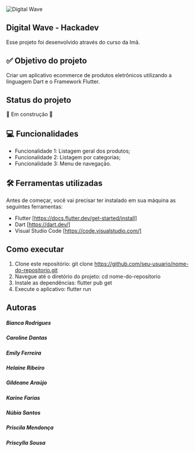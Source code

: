 ![Digital Wave](https://github.com/Tech-Tonicas/Projeto_Hackadev/assets/124733442/83b2b182-fee4-4c38-8364-79156abb08ec)
## Digital Wave - Hackadev
Esse projeto foi desenvolvido através do curso da Imã.

## ✅ Objetivo do projeto
Criar um aplicativo ecommerce de produtos eletrônicos utilizando a linguagem Dart e o Framework Flutter.

## Status do projeto
🚧 Em construção 🚧

## 💻 Funcionalidades
*	Funcionalidade 1: Listagem geral dos produtos;
*	Funcionalidade 2: Listagem por categorias;
*	Funcionalidade 3: Menu de navegação.

## 🛠️ Ferramentas utilizadas
Antes de começar, você vai precisar ter instalado em sua máquina as seguintes ferramentas:
*	Flutter [https://docs.flutter.dev/get-started/install]
*	Dart [https://dart.dev/]
*	Visual Studio Code [https://code.visualstudio.com/]

## Como executar
1.	Clone este repositório: git clone https://github.com/seu-usuario/nome-do-repositorio.git
2.	Navegue até o diretório do projeto: cd nome-do-repositorio
3.	Instale as dependências: flutter pub get
4.	Execute o aplicativo: flutter run

## Autoras
##### Bianca Rodrigues
##### Caroline Dantas
##### Emily Ferreira 
##### Helaine Ribeiro
##### Gildeane Araújo
##### Karine Farias
##### Núbia Santos
##### Priscila Mendonça
##### Priscylla Sousa
